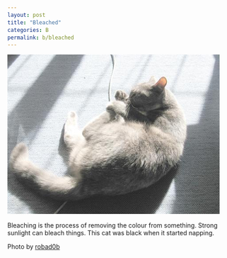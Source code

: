 ```yaml
---
layout: post
title: "Bleached"
categories: B
permalink: b/bleached
---
```


<img src="/images/b/bleached.jpg">

Bleaching is the process of removing the colour from something. Strong sunlight can bleach things. This cat was black when it started napping.

Photo by <a href="http://www.flickr.com/photos/robadob/88661406/">robad0b</a>